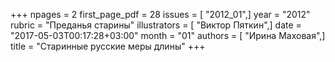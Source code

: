 +++
npages = 2
first_page_pdf = 28
issues = [ "2012_01",]
year = "2012"
rubric = "Преданья старины"
illustrators = [ "Виктор Пяткин",]
date = "2017-05-03T00:17:28+03:00"
month = "01"
authors = [ "Ирина Маховая",]
title = "Старинные русские меры длины"
+++
